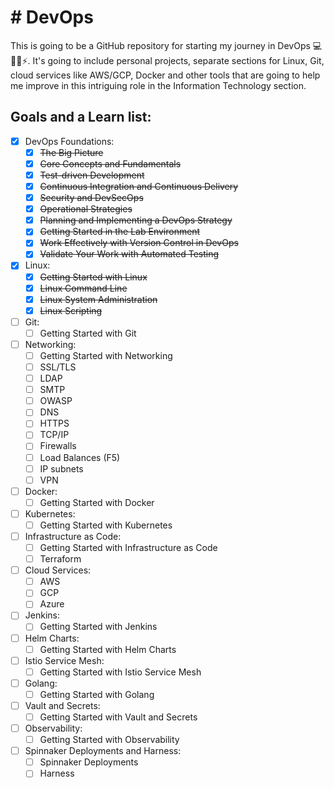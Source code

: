<!DOCTYPE html>
<html lang="en">
<head>
  <meta charset="UTF-8">
  <h1> # DevOps </h1>
This is going to be a GitHub repository for starting my journey in DevOps 💻👨‍💻⚡. It's going to include personal projects, separate sections for Linux, Git, cloud services like AWS/GCP, Docker and other tools that are going to help me improve in this intriguing role in the Information Technology section.
</head>
<body>

<h2> Goals and a Learn list: </h2>
<div>

- [x] DevOps Foundations:
  - [x] ~~The Big Picture~~
  - [x] ~~Core Concepts and Fundamentals~~
  - [x] ~~Test-driven Development~~
  - [x] ~~Continuous Integration and Continuous Delivery~~
  - [x] ~~Security and DevSecOps~~
  - [x] ~~Operational Strategies~~
  - [x] ~~Planning and Implementing a DevOps Strategy~~
  - [x] ~~Getting Started in the Lab Environment~~
  - [x] ~~Work Effectively with Version Control in DevOps~~
  - [x] ~~Validate Your Work with Automated Testing~~
- [x] Linux:
  - [x] ~~Getting Started with Linux~~
  - [x] ~~Linux Command Line~~
  - [x] ~~Linux System Administration~~
  - [x] ~~Linux Scripting~~
- [ ] Git:
  - [ ] Getting Started with Git
- [ ] Networking:
  - [ ] Getting Started with Networking
  - [ ] SSL/TLS
  - [ ] LDAP
  - [ ] SMTP
  - [ ] OWASP
  - [ ] DNS
  - [ ] HTTPS
  - [ ] TCP/IP
  - [ ] Firewalls
  - [ ] Load Balances (F5)
  - [ ] IP subnets
  - [ ] VPN
- [ ] Docker:
  - [ ] Getting Started with Docker
- [ ] Kubernetes:
  - [ ] Getting Started with Kubernetes
- [ ] Infrastructure as Code:
  - [ ] Getting Started with Infrastructure as Code
  - [ ] Terraform
- [ ] Cloud Services:
  - [ ] AWS
  - [ ] GCP
  - [ ] Azure
- [ ] Jenkins:
  - [ ] Getting Started with Jenkins
- [ ] Helm Charts:
  - [ ] Getting Started with Helm Charts
- [ ] Istio Service Mesh:
  - [ ] Getting Started with Istio Service Mesh
- [ ] Golang:
  - [ ] Getting Started with Golang
- [ ] Vault and Secrets:
  - [ ] Getting Started with Vault and Secrets
- [ ] Observability:
  - [ ] Getting Started with Observability
- [ ] Spinnaker Deployments and Harness:
  - [ ] Spinnaker Deployments
  - [ ] Harness
</div>
</body>
</html>
